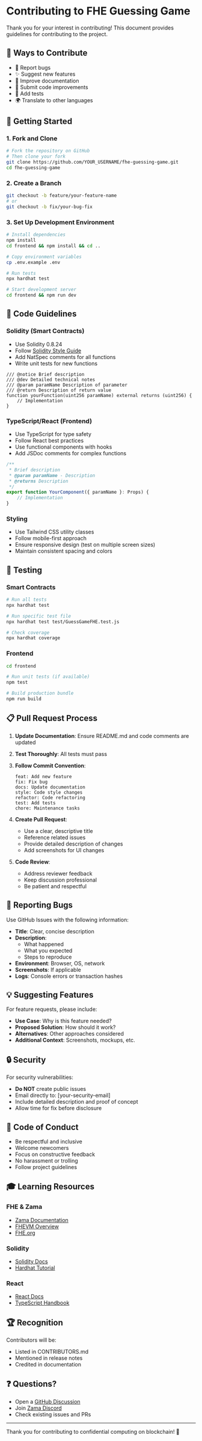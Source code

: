 # Contributing to FHE Guessing Game

Thank you for your interest in contributing! This document provides guidelines for contributing to the project.

## 🌟 Ways to Contribute

- 🐛 Report bugs
- ✨ Suggest new features
- 📖 Improve documentation
- 🔧 Submit code improvements
- 🧪 Add tests
- 🌍 Translate to other languages

## 🚀 Getting Started

### 1. Fork and Clone

```bash
# Fork the repository on GitHub
# Then clone your fork
git clone https://github.com/YOUR_USERNAME/fhe-guessing-game.git
cd fhe-guessing-game
```

### 2. Create a Branch

```bash
git checkout -b feature/your-feature-name
# or
git checkout -b fix/your-bug-fix
```

### 3. Set Up Development Environment

```bash
# Install dependencies
npm install
cd frontend && npm install && cd ..

# Copy environment variables
cp .env.example .env

# Run tests
npx hardhat test

# Start development server
cd frontend && npm run dev
```

## 📝 Code Guidelines

### Solidity (Smart Contracts)

- Use Solidity 0.8.24
- Follow [Solidity Style Guide](https://docs.soliditylang.org/en/latest/style-guide.html)
- Add NatSpec comments for all functions
- Write unit tests for new functions

```solidity
/// @notice Brief description
/// @dev Detailed technical notes
/// @param paramName Description of parameter
/// @return Description of return value
function yourFunction(uint256 paramName) external returns (uint256) {
    // Implementation
}
```

### TypeScript/React (Frontend)

- Use TypeScript for type safety
- Follow React best practices
- Use functional components with hooks
- Add JSDoc comments for complex functions

```typescript
/**
 * Brief description
 * @param paramName - Description
 * @returns Description
 */
export function YourComponent({ paramName }: Props) {
    // Implementation
}
```

### Styling

- Use Tailwind CSS utility classes
- Follow mobile-first approach
- Ensure responsive design (test on multiple screen sizes)
- Maintain consistent spacing and colors

## 🧪 Testing

### Smart Contracts

```bash
# Run all tests
npx hardhat test

# Run specific test file
npx hardhat test test/GuessGameFHE.test.js

# Check coverage
npx hardhat coverage
```

### Frontend

```bash
cd frontend

# Run unit tests (if available)
npm test

# Build production bundle
npm run build
```

## 📋 Pull Request Process

1. **Update Documentation**: Ensure README.md and code comments are updated
2. **Test Thoroughly**: All tests must pass
3. **Follow Commit Convention**:
   ```
   feat: Add new feature
   fix: Fix bug
   docs: Update documentation
   style: Code style changes
   refactor: Code refactoring
   test: Add tests
   chore: Maintenance tasks
   ```

4. **Create Pull Request**:
   - Use a clear, descriptive title
   - Reference related issues
   - Provide detailed description of changes
   - Add screenshots for UI changes

5. **Code Review**:
   - Address reviewer feedback
   - Keep discussion professional
   - Be patient and respectful

## 🐛 Reporting Bugs

Use GitHub Issues with the following information:

- **Title**: Clear, concise description
- **Description**: 
  - What happened
  - What you expected
  - Steps to reproduce
- **Environment**: Browser, OS, network
- **Screenshots**: If applicable
- **Logs**: Console errors or transaction hashes

## 💡 Suggesting Features

For feature requests, please include:

- **Use Case**: Why is this feature needed?
- **Proposed Solution**: How should it work?
- **Alternatives**: Other approaches considered
- **Additional Context**: Screenshots, mockups, etc.

## 🔒 Security

For security vulnerabilities:

- **Do NOT** create public issues
- Email directly to: [your-security-email]
- Include detailed description and proof of concept
- Allow time for fix before disclosure

## 📜 Code of Conduct

- Be respectful and inclusive
- Welcome newcomers
- Focus on constructive feedback
- No harassment or trolling
- Follow project guidelines

## 🎓 Learning Resources

### FHE & Zama
- [Zama Documentation](https://docs.zama.ai/)
- [FHEVM Overview](https://docs.zama.ai/fhevm)
- [FHE.org](https://fhe.org/)

### Solidity
- [Solidity Docs](https://docs.soliditylang.org/)
- [Hardhat Tutorial](https://hardhat.org/tutorial)

### React
- [React Docs](https://react.dev/)
- [TypeScript Handbook](https://www.typescriptlang.org/docs/)

## 🏆 Recognition

Contributors will be:
- Listed in CONTRIBUTORS.md
- Mentioned in release notes
- Credited in documentation

## ❓ Questions?

- Open a [GitHub Discussion](https://github.com/yourusername/fhe-guessing-game/discussions)
- Join [Zama Discord](https://discord.fhe.org)
- Check existing issues and PRs

---

Thank you for contributing to confidential computing on blockchain! 🎉






